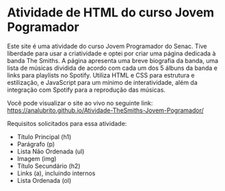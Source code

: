 # Atividade de HTML do curso Jovem Pogramador

Este site é uma atividade do curso Jovem Programador do Senac. Tive liberdade para usar a criatividade e optei por criar uma página dedicada à banda The Smiths. A página apresenta uma breve biografia da banda, uma lista de músicas dividida de acordo com cada um dos 5 álbuns da banda e links para playlists no Spotify. Utiliza HTML e CSS para estrutura e estilização, e JavaScript para um mínimo de interatividade, além da integração com Spotify para a reprodução das músicas.

Você pode visualizar o site ao vivo no seguinte link: https://analubrito.github.io/Atividade-TheSmiths-Jovem-Pogramador/

Requisitos solicitados para essa atividade:
- Título Principal (h1)
- Parágrafo (p)
- Lista Não Ordenada (ul)
- Imagem (img)
- Título Secundário (h2)
- Links (a), incluindo internos
- Lista Ordenada (ol)

